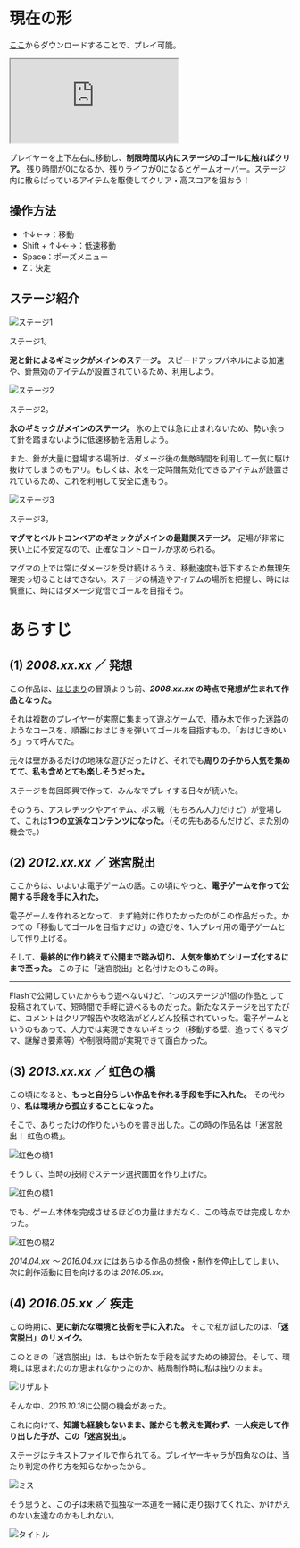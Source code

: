 # 現在の形

[ここ](https://www.dropbox.com/sh/gwrs6nz2tadpmz0/AADOYp5cqjAhW-ZYqsSsYehQa?dl=0)からダウンロードすることで、プレイ可能。

<iframe src="https://www.youtube.com/embed/WWZ9mK9vg1M" title="YouTube video player" allow="accelerometer; autoplay; clipboard-write; encrypted-media; gyroscope; picture-in-picture" allowFullScreen=""></iframe>

プレイヤーを上下左右に移動し、**制限時間以内にステージのゴールに触ればクリア。** 残り時間が0になるか、残りライフが0になるとゲームオーバー。ステージ内に散らばっているアイテムを駆使してクリア・高スコアを狙おう！



## 操作方法

- ↑↓←→：移動
- Shift + ↑↓←→：低速移動
- Space：ポーズメニュー
- Z：決定



## ステージ紹介

![ステージ1](stage1.webp)

ステージ1。

**泥と針によるギミックがメインのステージ。** スピードアップパネルによる加速や、針無効のアイテムが設置されているため、利用しよう。

![ステージ2](stage2.webp)

ステージ2。

**氷のギミックがメインのステージ。** 氷の上では急に止まれないため、勢い余って針を踏まないように低速移動を活用しよう。

また、針が大量に登場する場所は、ダメージ後の無敵時間を利用して一気に駆け抜けてしまうのもアリ。もしくは、氷を一定時間無効化できるアイテムが設置されているため、これを利用して安全に進もう。



![ステージ3](stage3.webp)

ステージ3。

**マグマとベルトコンベアのギミックがメインの最難関ステージ。** 足場が非常に狭い上に不安定なので、正確なコントロールが求められる。

マグマの上では常にダメージを受け続けるうえ、移動速度も低下するため無理矢理突っ切ることはできない。ステージの構造やアイテムの場所を把握し、時には慎重に、時にはダメージ覚悟でゴールを目指そう。



# あらすじ

## (1) *2008.xx.xx* ／ 発想

この作品は、[はじまり](/letters/001)の冒頭よりも前、***2008.xx.xx* の時点で発想が生まれて作品となった。**

それは複数のプレイヤーが実際に集まって遊ぶゲームで、積み木で作った迷路のようなコースを、順番におはじきを弾いてゴールを目指すもの。「おはじきめいろ」って呼んでた。

元々は壁があるだけの地味な遊びだったけど、それでも**周りの子から人気を集めてて、私も含めとても楽しそうだった。**

ステージを毎回即興で作って、みんなでプレイする日々が続いた。

そのうち、アスレチックやアイテム、ボス戦（もちろん人力だけど）が登場して、これは**1つの立派なコンテンツになった。**（その先もあるんだけど、また別の機会で。）



## (2) *2012.xx.xx* ／ 迷宮脱出

ここからは、いよいよ電子ゲームの話。この頃にやっと、**電子ゲームを作って公開する手段を手に入れた。**

電子ゲームを作れるとなって、まず絶対に作りたかったのがこの作品だった。かつての「移動してゴールを目指すだけ」の遊びを、1人プレイ用の電子ゲームとして作り上げる。

そして、**最終的に作り終えて公開まで踏み切り、人気を集めてシリーズ化するにまで至った。** この子に「迷宮脱出」と名付けたのもこの時。

---

Flashで公開していたからもう遊べないけど、1つのステージが1個の作品として投稿されていて、短時間で手軽に遊べるものだった。新たなステージを出すたびに、コメントはクリア報告や攻略法がどんどん投稿されていった。電子ゲームというのもあって、人力では実現できないギミック（移動する壁、追ってくるマグマ、謎解き要素等）や制限時間が実現できて面白かった。



## (3) *2013.xx.xx* ／ 虹色の橋

この頃になると、**もっと自分らしい作品を作れる手段を手に入れた。** その代わり、**私は環境から孤立することになった。**

そこで、ありったけの作りたいものを書き出した。この時の作品名は「迷宮脱出！ 虹色の橋」。

![虹色の橋1](rainbow-bridge4.jpg)



そうして、当時の技術でステージ選択画面を作り上げた。

![虹色の橋1](rainbow-bridge1.png)



でも、ゲーム本体を完成させるほどの力量はまだなく、この時点では完成しなかった。

![虹色の橋2](rainbow-bridge2.png)



*2014.04.xx ～ 2016.04.xx* にはあらゆる作品の想像・制作を停止してしまい、次に創作活動に目を向けるのは *2016.05.xx*。



## (4) *2016.05.xx* ／ 疾走

この時期に、**更に新たな環境と技術を手に入れた。** そこで私が試したのは、**「迷宮脱出」のリメイク。**

このときの「迷宮脱出」は、もはや新たな手段を試すための練習台。そして、環境には恵まれたのか恵まれなかったのか、結局制作時に私は独りのまま。



![リザルト](result.webp)



そんな中、*2016.10.18*に公開の機会があった。

これに向けて、**知識も経験もないまま、誰からも教えを貰わず、一人疾走して作り出した子が、この「迷宮脱出」。**

ステージはテキストファイルで作られてる。プレイヤーキャラが四角なのは、当たり判定の作り方を知らなかったから。



![ミス](miss.webp)



そう思うと、この子は未熟で孤独な一本道を一緒に走り抜けてくれた、かけがえのない友達なのかもしれない。



![タイトル](title.webp)
